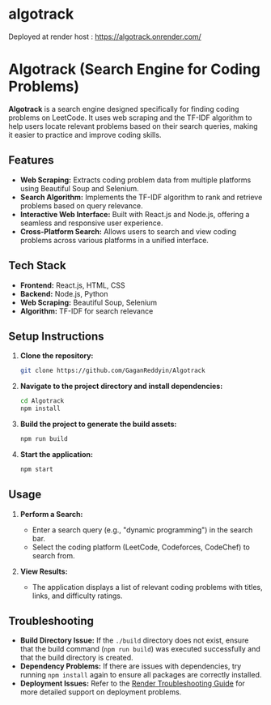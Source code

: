 # algotrack
Deployed at render host : https://algotrack.onrender.com/
# **Algotrack (Search Engine for Coding Problems)**

**Algotrack** is a search engine designed specifically for finding coding problems on LeetCode. It uses web scraping and the TF-IDF algorithm to help users locate relevant problems based on their search queries, making it easier to practice and improve coding skills.

 
## **Features**
- **Web Scraping:** Extracts coding problem data from multiple platforms using Beautiful Soup and Selenium.
- **Search Algorithm:** Implements the TF-IDF algorithm to rank and retrieve problems based on query relevance.
- **Interactive Web Interface:** Built with React.js and Node.js, offering a seamless and responsive user experience.
- **Cross-Platform Search:** Allows users to search and view coding problems across various platforms in a unified interface.
         
## **Tech Stack**
- **Frontend:** React.js, HTML, CSS
- **Backend:** Node.js, Python
- **Web Scraping:** Beautiful Soup, Selenium
- **Algorithm:** TF-IDF for search relevance

## **Setup Instructions**

1. **Clone the repository:**
   ```bash
   git clone https://github.com/GaganReddyin/Algotrack
2. **Navigate to the project directory and install dependencies:**
   ```bash
   cd Algotrack
   npm install
3. **Build the project to generate the build assets:**
   ```bash
   npm run build
4. **Start the application:**
   ```bash
   npm start

## **Usage**
1. **Perform a Search:**
   - Enter a search query (e.g., "dynamic programming") in the search bar.
   - Select the coding platform (LeetCode, Codeforces, CodeChef) to search from.

2. **View Results:**
   - The application displays a list of relevant coding problems with titles, links, and difficulty ratings.

## **Troubleshooting**
  - **Build Directory Issue:** If the `./build` directory does not exist, ensure that the build command (`npm run build`) was executed successfully and that the build directory is created.
- **Dependency Problems:** If there are issues with dependencies, try running `npm install` again to ensure all packages are correctly installed.
- **Deployment Issues:** Refer to the [Render Troubleshooting Guide](https://docs.render.com/troubleshooting-deploys) for more detailed support on deployment problems.

